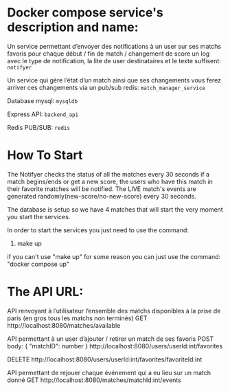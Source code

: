 # Docker compose service's description and name:

Un service permettant d’envoyer des notifications à un user sur ses matchs favoris pour chaque début / fin de match / changement de score un log avec le type de notification, la lite de user destinataires et le texte suffisent: 
`notifyer`

Un service qui gère l’état d’un match ainsi que ses changements vous ferez arriver ces changements via un pub/sub redis: 
`match_manager_service`

Database mysql: 
`mysqldb`

Express API: 
`backend_api`

Redis PUB/SUB: 
`redis`



# How To Start

The Notifyer checks the status of all the matches every 30 seconds if a match begins/ends or get a new score, the users who have this match
in their favorite matches will be notified. The LIVE match's events are generated randomly(new-score/no-new-score) every 30 seconds.

The database is setup so we have 4 matches that will start the very moment you start the services.

In order to start the services you just need to use the command:
1. make up

if you can't use "make up" for some reason you can just use the command: "docker compose up" 



# The API URL:

API renvoyant à l’utilisateur l’ensemble des matchs disponibles à la prise de paris (en gros tous les matchs non terminés)
GET
http://localhost:8080/matches/available


API permettant à un user d’ajouter / retirer un match de ses favoris
POST
body: {
    "matchID": number
}
http://localhost:8080/users/userId:int/favorites


DELETE
http://localhost:8080/users/userId:int/favorites/favoriteId:int

API permettant de rejouer chaque événement qui a eu lieu sur un match donné
GET
http://localhost:8080/matches/matchId:int/events

